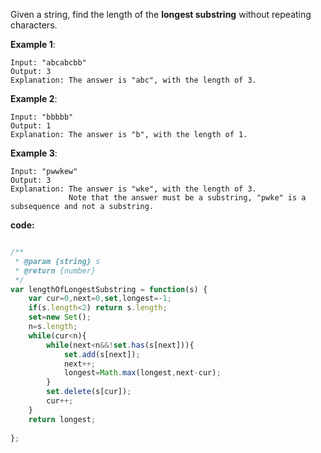 Given a string, find the length of the **longest substring** without repeating characters.

**Example 1**:
```
Input: "abcabcbb"
Output: 3 
Explanation: The answer is "abc", with the length of 3. 
```

**Example 2**:
```
Input: "bbbbb"
Output: 1
Explanation: The answer is "b", with the length of 1.
```

**Example 3**:
```
Input: "pwwkew"
Output: 3
Explanation: The answer is "wke", with the length of 3. 
             Note that the answer must be a substring, "pwke" is a subsequence and not a substring.
```

**code:**
```js

/**
 * @param {string} s
 * @return {number}
 */
var lengthOfLongestSubstring = function(s) {
    var cur=0,next=0,set,longest=-1;
    if(s.length<2) return s.length;   
    set=new Set();
    n=s.length;
    while(cur<n){
        while(next<n&&!set.has(s[next])){
            set.add(s[next]);
            next++;
            longest=Math.max(longest,next-cur);
        }
        set.delete(s[cur]);
        cur++;        
    }
    return longest;
    
};


```